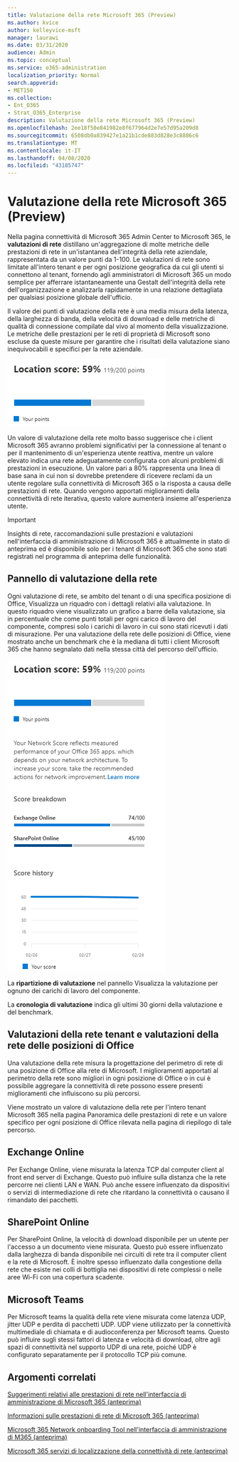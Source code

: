 ```yaml
---
title: Valutazione della rete Microsoft 365 (Preview)
ms.author: kvice
author: kelleyvice-msft
manager: laurawi
ms.date: 03/31/2020
audience: Admin
ms.topic: conceptual
ms.service: o365-administration
localization_priority: Normal
search.appverid:
- MET150
ms.collection:
- Ent_O365
- Strat_O365_Enterprise
description: Valutazione della rete Microsoft 365 (Preview)
ms.openlocfilehash: 2ee18f50e841982e8f677964d2e7e57d95a209d8
ms.sourcegitcommit: 6508db0a839427e1a21b1cde883d828e3c8886c6
ms.translationtype: MT
ms.contentlocale: it-IT
ms.lasthandoff: 04/08/2020
ms.locfileid: "43185747"
---
```

# <a name="microsoft-365-network-assessment-preview"></a>Valutazione della rete Microsoft 365 (Preview)

Nella pagina connettività di Microsoft 365 Admin Center to Microsoft 365, le **valutazioni di rete** distillano un'aggregazione di molte metriche delle prestazioni di rete in un'istantanea dell'integrità della rete aziendale, rappresentata da un valore punti da 1-100. Le valutazioni di rete sono limitate all'intero tenant e per ogni posizione geografica da cui gli utenti si connettono al tenant, fornendo agli amministratori di Microsoft 365 un modo semplice per afferrare istantaneamente una Gestalt dell'integrità della rete dell'organizzazione e analizzarla rapidamente in una relazione dettagliata per qualsiasi posizione globale dell'ufficio.

Il valore dei punti di valutazione della rete è una media misura della latenza, della larghezza di banda, della velocità di download e delle metriche di qualità di connessione compilate dal vivo al momento della visualizzazione. Le metriche delle prestazioni per le reti di proprietà di Microsoft sono escluse da queste misure per garantire che i risultati della valutazione siano inequivocabili e specifici per la rete aziendale.

![Valore di valutazione della rete](Media/m365-mac-perf/m365-mac-perf-overview-score-top.png)

Un valore di valutazione della rete molto basso suggerisce che i client Microsoft 365 avranno problemi significativi per la connessione al tenant o per il mantenimento di un'esperienza utente reattiva, mentre un valore elevato indica una rete adeguatamente configurata con alcuni problemi di prestazioni in esecuzione. Un valore pari a 80% rappresenta una linea di base sana in cui non si dovrebbe pretendere di ricevere reclami da un utente regolare sulla connettività di Microsoft 365 o la risposta a causa delle prestazioni di rete. Quando vengono apportati miglioramenti della connettività di rete iterativa, questo valore aumenterà insieme all'esperienza utente.

>[!IMPORTANT]
>Insights di rete, raccomandazioni sulle prestazioni e valutazioni nell'interfaccia di amministrazione di Microsoft 365 è attualmente in stato di anteprima ed è disponibile solo per i tenant di Microsoft 365 che sono stati registrati nel programma di anteprima delle funzionalità.

## <a name="network-assessment-panel"></a>Pannello di valutazione della rete

Ogni valutazione di rete, se ambito del tenant o di una specifica posizione di Office, Visualizza un riquadro con i dettagli relativi alla valutazione. In questo riquadro viene visualizzato un grafico a barre della valutazione, sia in percentuale che come punti totali per ogni carico di lavoro del componente, compresi solo i carichi di lavoro in cui sono stati ricevuti i dati di misurazione. Per una valutazione della rete delle posizioni di Office, viene mostrato anche un benchmark che è la mediana di tutti i client Microsoft 365 che hanno segnalato dati nella stessa città del percorso dell'ufficio.

![Valore di valutazione della rete di esempio](Media/m365-mac-perf/m365-mac-perf-overview-score.png)

La **ripartizione di valutazione** nel pannello Visualizza la valutazione per ognuno dei carichi di lavoro del componente.

La **cronologia di valutazione** indica gli ultimi 30 giorni della valutazione e del benchmark.

## <a name="tenant-network-assessments-and-office-location-network-assessments"></a>Valutazioni della rete tenant e valutazioni della rete delle posizioni di Office

Una valutazione della rete misura la progettazione del perimetro di rete di una posizione di Office alla rete di Microsoft. I miglioramenti apportati al perimetro della rete sono migliori in ogni posizione di Office o in cui è possibile aggregare la connettività di rete possono essere presenti miglioramenti che influiscono su più percorsi.

Viene mostrato un valore di valutazione della rete per l'intero tenant Microsoft 365 nella pagina Panoramica delle prestazioni di rete e un valore specifico per ogni posizione di Office rilevata nella pagina di riepilogo di tale percorso.

## <a name="exchange-online"></a>Exchange Online

Per Exchange Online, viene misurata la latenza TCP dal computer client al front end server di Exchange. Questo può influire sulla distanza che la rete percorre nei clienti LAN e WAN. Può anche essere influenzato da dispositivi o servizi di intermediazione di rete che ritardano la connettività o causano il rimandato dei pacchetti.

## <a name="sharepoint-online"></a>SharePoint Online

Per SharePoint Online, la velocità di download disponibile per un utente per l'accesso a un documento viene misurata. Questo può essere influenzato dalla larghezza di banda disponibile nei circuiti di rete tra il computer client e la rete di Microsoft. È inoltre spesso influenzato dalla congestione della rete che esiste nei colli di bottiglia nei dispositivi di rete complessi o nelle aree Wi-Fi con una copertura scadente.

## <a name="microsoft-teams"></a>Microsoft Teams

Per Microsoft teams la qualità della rete viene misurata come latenza UDP, jitter UDP e perdita di pacchetti UDP. UDP viene utilizzato per la connettività multimediale di chiamata e di audioconferenza per Microsoft teams. Questo può influire sugli stessi fattori di latenza e velocità di download, oltre agli spazi di connettività nel supporto UDP di una rete, poiché UDP è configurato separatamente per il protocollo TCP più comune.

## <a name="related-topics"></a>Argomenti correlati

[Suggerimenti relativi alle prestazioni di rete nell'interfaccia di amministrazione di Microsoft 365 (anteprima)](office-365-network-mac-perf-overview.md)

[Informazioni sulle prestazioni di rete di Microsoft 365 (anteprima)](office-365-network-mac-perf-insights.md)

[Microsoft 365 Network onboarding Tool nell'interfaccia di amministrazione di M365 (anteprima)](office-365-network-mac-perf-onboarding-tool.md)

[Microsoft 365 servizi di localizzazione della connettività di rete (anteprima)](office-365-network-mac-location-services.md)
